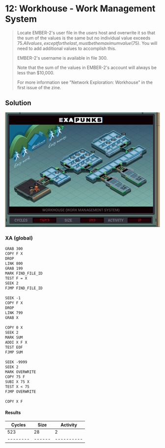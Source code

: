 # 12: Workhouse - Work Management System

> Locate EMBER-2's user file in the *users* host and overwrite it so that the sum of the values is the same but no individual value exceeds $75. All values, except for the last, must be the maximum value ($75). You will need to add additional values to accomplish this.
> 
> EMBER-2's username is available in file 300.
> 
> Note that the sum of the values in EMBER-2's account will always be less than $10,000.
> 
> For more information see "Network Exploration: Workhouse" in the first issue of the zine.

## Solution

<div align="center"><img src="EXAPUNKS - WorkHouse (523, 28, 2, 2022-12-05-19-21-45).gif" /></div>

### XA (global)
```exa
GRAB 300
COPY F X
DROP
LINK 800
GRAB 199
MARK FIND_FILE_ID
TEST F = X
SEEK 2
FJMP FIND_FILE_ID

SEEK -1
COPY F X
DROP
LINK 799
GRAB X

COPY 0 X
SEEK 2
MARK SUM
ADDI X F X
TEST EOF
FJMP SUM

SEEK -9999
SEEK 2
MARK OVERWRITE
COPY 75 F
SUBI X 75 X
TEST X < 75
FJMP OVERWRITE

COPY X F
```

#### Results
| Cycles | Size | Activity |
|--------|------|----------|
| 523    | 28   | 2        |
|--------|------|----------|
